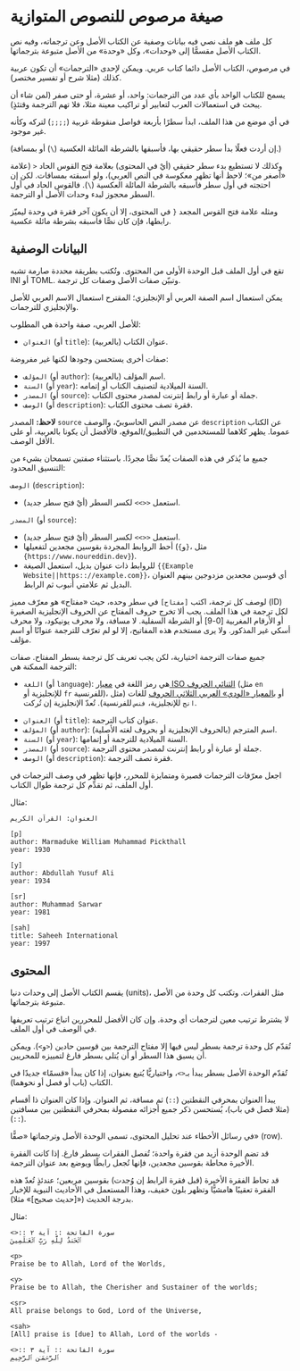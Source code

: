 # صيغة مرصوص للنصوص المتوازية

كل ملف هو ملف نصي فيه بيانات وصفية عن الكتاب الأصل وعن ترجماته، وفيه نص الكتاب الأصل مقسمًّا إلى «وحدات»، وكل «وحدة» من الأصل متبوعة بترجماتها.

في مرصوص، الكتاب الأصل دائما كتاب عربي. ويمكن لإحدى «الترجمات» أن تكون عربية كذلك (مثلا شرح أو تفسير مختصر).

يسمح للكتاب الواحد بأي عدد من الترجمات: واحد، أو عشرة، أو حتى صفر (لمن شاء أن يبحث في استعمالات العرب لتعابير أو تراكيب معينة مثلا، فلا تهم الترجمة وقتئذٍ).

في أي موضع من هذا الملف، ابدأ سطرًا بأربعة فواصل منقوطة غربية (`;;;;`) لتركه وكأنه غير موجود.

(إن أردت فعلًا بدأ سطر حقيقي بها، فأسبقها بالشرطة المائلة العكسية (`\`) أو بمسافة.)

وكذلك لا تستطيع بدء سطر حقيقي (أيْ في المحتوى) بعلامة فتح القوس الحاد `<` (علامة «أصغر من»؛ لاحظ أنها تظهر معكوسة في النص العربي)، ولو أسبقته بمسافات. لكن إن احتجته في أول سطر فأسبقه بالشرطة المائلة العكسية (`\`). فالقوس الحاد في أول السطر محجوز لبدء وحدات الأصل أو الترجمة.

ومثله علامة فتح القوس المجعد `{` في المحتوى، إلا أن يكون آخر فقرة في وحدة ليميّز رابطها، فإن كان نصًّا فأسبقه بشرطة مائلة عكسية.

## البيانات الوصفية

تقع في أول الملف قبل الوحدة الأولى من المحتوى. وتُكتب بطريقة محددة صارمة تشبه INI أو TOML. وتبيّن صفات الأصل وصفات كل ترجمة.

يمكن استعمال اسم الصفة العربي أو الإنجليزي؛ المقترح استعمال الاسم العربي للأصل والإنجليزي للترجمات.

للأصل العربي، صفة واحدة هي المطلوب:

- `العنوان` (أو `title`): عنوان الكتاب (بالعربية).

صفات أخرى يستحسن وجودها لكنها غير مفروضة:

- `المؤلف` (أو `author`): اسم المؤلف (بالعربية).
- `السنة` (أو `year`): السنة الميلادية لتصنيف الكتاب أو إتمامه.
- `المصدر` (أو `source`): جملة أو عبارة أو رابط إنترنت لمصدر محتوى الكتاب.
- `الوصف` (أو `description`): فقرة تصف محتوى الكتاب.

**لاحظ:** المصدر `source` عن مصدر النص الحاسوبيّ، والوصف `description` عن الكتاب عموما. يظهر كلاهما للمستخدمين في التطبيق/الموقع، فالأفضل أن يكونا بالعربية، أو على الأقل الوصف.

جميع ما يُذكر في هذه الصفات يُعدّ نصًّا مجردًا. باستثناء صفتين تسمحان بشيء من التنسيق المحدود:

`الوصف` (`description`):
- استعمل `<<>>` لكسر السطر (أيْ فتح سطر جديد).

`المصدر` (أو `source`):
- استعمل `<<>>` لكسر السطر (أيْ فتح سطر جديد).
- أحط الروابط المجردة بقوسين مجعدين لتفعيلها (`{`و`}`، مثل `{https://www.noureddin.dev}`).
- للروابط ذات عنوان بديل، استعمل الصيغة `{{Example Website||https:://example.com}}`، أي قوسين مجعدين مزدوجين بينهم العنوان البديل ثم علامتي أنبوب ثم الرابط.

لوصف كل ترجمة،  اكتب `[مفتاح]` في سطر وحده، حيث «مفتاح» هو معرّف مميز (ID) لكل ترجمة في هذا الملف. يجب ألا تخرج حروف المفتاح عن الحروف الإنجليزية الصغيرة أو الأرقام المغربية [0-9] أو الشرطة السفلية. لا مسافة، ولا محرف يونيكود، ولا محرف أسكي غير المذكور. ولا يرى مستخدم هذه المفاتيح، إلا لو لم تعرّف للترجمة عنوانًا أو اسم مؤلف.

جميع صفات الترجمة اختيارية، لكن يجب تعريف كل ترجمة بسطر المفتاح. صفات الترجمة الممكنة هي:

- `اللغة` (أو `language`): هي رمز اللغة في [معيار ISO الثنائي الحروف](https://ar.wikipedia.org/wiki/قائمة_رموز_أيزو_639-1) (مثل `en` للإنجليزية أو `fr` للفرنسية)، أو [بالمعيار «الودي» العربي الثلاثي الحروف](https://gist.github.com/noureddin/49f75324427447e2da89b17173ebd32d) للغات (مثل `انج` للإنجليزية، `فنس` للفرنسية). تُعدّ الإنجليزية إن تُركت.

<!-- - `الاتجاه` (أو `direction`): هو اتجاه نص الكتابة للغة، ويكون `rtl` أو `يمين` للغات مثل العربية والفارسية والأردية، و`ltr` أو `يسار` للغات مثل الإنجليزية والألمانية والروسية. يُحدد الاتجاه من اللغة غالبا، لكن بعض اللغات تُكتب بالاتجاهين (مثل الماليزية)، فنحتاج عندئذ تحديده. يُعدّ `ltr`/`يسار` إن لم يُذكر.-->

- `العنوان` (أو `title`): عنوان كتاب الترجمة.
- `المؤلف` (أو `author`): اسم المترجم (بالحروف الإنجليزية أو بحروف لغته الأصلية).
- `السنة` (أو `year`): السنة الميلادية للترجمة أو إتمامها.
- `المصدر` (أو `source`): جملة أو عبارة أو رابط إنترنت لمصدر محتوى الترجمة.
- `الوصف` (أو `description`): فقرة تصف الترجمة.

اجعل معرّفات الترجمات قصيرة ومتمايزة للمحرر، فإنها تظهر في وصف الترجمات في أول الملف، ثم تقدِّم كل ترجمة طوال الكتاب.

مثال:

```
العنوان: القرآن الكريم

[p]
author: Marmaduke William Muhammad Pickthall
year: 1930

[y]
author: Abdullah Yusuf Ali
year: 1934

[sr]
author: Muhammad Sarwar
year: 1981

[sah]
title: Saheeh International
year: 1997
```

## المحتوى

يقسم الكتاب الأصل إلى وحدات دنيا (units)، مثل الفقرات. وتكتب كل وحدة من الأصل متبوعة بترجماتها.

لا يشترط ترتيب معين لترجمات أي وحدة. وإن كان الأفضل للمحررين اتباع ترتيب تعريفها في الوصف في أول الملف.

تُقدّم كل وحدة ترجمة بسطر ليس فيها إلا مفتاح الترجمة بين قوسين حادين (`<`و`>`). ويمكن أن يسبق هذا السطر أو أن يُتلى بسطر فارغ لتمييزه للمحريين.

تُقدّم الوحدة الأصل بسطر يبدأ بـ`<>`، واختياريًّا يُتبع بعنوان، إذا كان يبدأ «قسمًا» جديدًا في الكتاب (باب أو فصل أو نحوهما).

يبدأ العنوان بمحرفي النقطتين (`::`) ثم مسافة، ثم العنوان. وإذا كان العنوان ذا أقسام (مثلا فصل في باب)، يُستحسن ذكر جميع أجزائه مفصولة بمحرفي النقطتين بين مسافتين (` :: `).

في رسائل الأخطاء عند تحليل المحتوى، تسمى الوحدة الأصل وترجماتها «صفًّا» (row).

قد تضم الوحدة أزيد من فقرة واحدة؛ تُفصل الفقرات بسطر فارغ. إذا كانت الفقرة الأخيرة محاطة بقوسين مجعدين، فإنها تُجعل رابطًا ويوضع بعد عنوان الترجمة.

قد تحاط الفقرة الأخيرة (قبل فقرة الرابط إن وُجدت) بقوسين مربعين؛ عندئذٍ تُعدّ هذه الفقرة تعقيبًا هامشيًّا وتظهر بلون خفيف، وهذا المستعمل في الأحاديث النبوية للإخبار بدرجة الحديث («[حديث صحيح]» مثلا).

مثال:

```
<>:: سورة الفاتحة :: آية ٢
ٱلۡحَمۡدُ لِلَّهِ رَبِّ ٱلۡعَـٰلَمِینَ 

<p>
Praise be to Allah, Lord of the Worlds,

<y>
Praise be to Allah, the Cherisher and Sustainer of the worlds;

<sr>
All praise belongs to God, Lord of the Universe,

<sah>
[All] praise is [due] to Allah, Lord of the worlds -

<>:: سورة الفاتحة :: آية ٣
ٱلرَّحۡمَـٰنِ ٱلرَّحِیمِ
```

